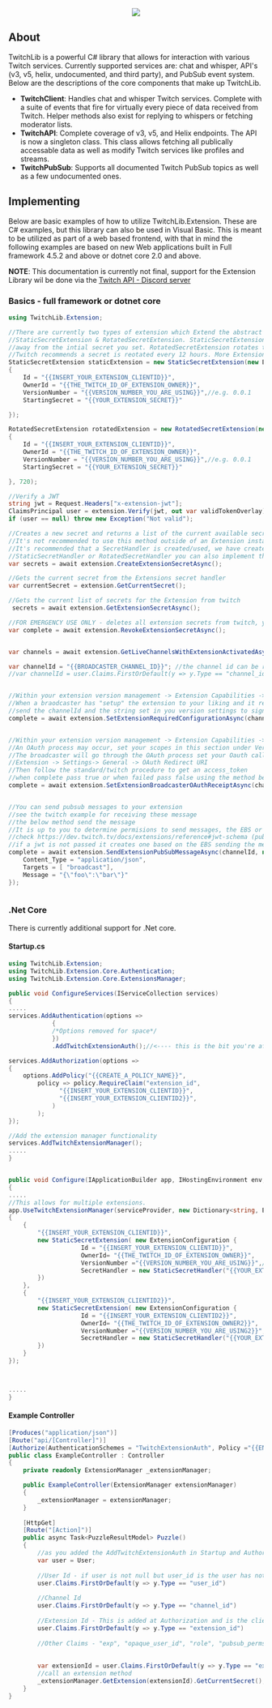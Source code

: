 <p align="center"> 
<img src="http://swiftyspiffy.com/img/twitchlib.png" style="max-height: 300px;">
</p>



</p>

## About
TwitchLib is a powerful C# library that allows for interaction with various Twitch services. Currently supported services are: chat and whisper, API's (v3, v5, helix, undocumented, and third party), and PubSub event system. Below are the descriptions of the core components that make up TwitchLib.

* **TwitchClient**: Handles chat and whisper Twitch services. Complete with a suite of events that fire for virtually every piece of data received from Twitch. Helper methods also exist for replying to whispers or fetching moderator lists.
* **TwitchAPI**: Complete coverage of v3, v5, and Helix endpoints. The API is now a singleton class. This class allows fetching all publically accessable data as well as modify Twitch services like profiles and streams.
* **TwitchPubSub**: Supports all documented Twitch PubSub topics as well as a few undocumented ones.

## Implementing
Below are basic examples of how to utilize TwitchLib.Extension. These are C# examples, but this library can also be used in Visual Basic.
This is meant to be utilized as part of a web based frontend, with that in mind the following examples are based on new Web applications built in Full framework 4.5.2 and above or dotnet core 2.0 and above.


 **NOTE**: This documentation is currently not final, support for the Extension Library wil be done via the <a href="https://discord.gg/Cq2ar37">Twitch API - Discord server</a>

### Basics - full framework or dotnet core
```csharp
using TwitchLib.Extension;

//There are currently two types of extension which Extend the abstract ExtensionBase class
//StaticSecretExtension & RotatedSecretExtension. StaticSecretExtension does not rotate the serect
//away from the intial secret you set. RotatedSecretExtension rotates the secret based on the time interval you set
//Twitch recommends a secret is reotated every 12 hours. More Extension types will be created in the future
StaticSecretExtension staticExtension = new StaticSecretExtension(new ExtensionConfiguration
{
    Id = "{{INSERT_YOUR_EXTENSION_CLIENTID}}",
    OwnerId = "{{THE_TWITCH_ID_OF_EXTENSION_OWNER}}",
    VersionNumber = "{{VERSION_NUMBER_YOU_ARE_USING}}",//e.g. 0.0.1
    StartingSecret = "{{YOUR_EXTENSION_SECRET}}"

});

RotatedSecretExtension rotatedExtension = new RotatedSecretExtension(new ExtensionConfiguration
{
    Id = "{{INSERT_YOUR_EXTENSION_CLIENTID}}",
    OwnerId = "{{THE_TWITCH_ID_OF_EXTENSION_OWNER}}",
    VersionNumber = "{{VERSION_NUMBER_YOU_ARE_USING}}",//e.g. 0.0.1
    StartingSecret = "{{YOUR_EXTENSION_SECRET}}"

}, 720);

//Verify a JWT
string jwt = Request.Headers["x-extension-jwt"];
ClaimsPrincipal user = extension.Verify(jwt, out var validTokenOverlay);
if (user == null) throw new Exception("Not valid");

//Creates a new secret and returns a list of the current available secrets
//It's not recommended to use this method outside of an Extension instance.
//It's recommended that a SecretHandler is created/used, we have created two for you
//StaticSecretHandler or RotatedSecretHandler you can also implement the abstract SecretHandler class
var secrets = await extension.CreateExtensionSecretAsync();

//Gets the current secret from the Extensions secret handler
var currentSecret = extension.GetCurrentSecret();

//Gets the current list of secrets for the Extension from twitch
 secrets = await extension.GetExtensionSecretAsync();

//FOR EMERGENCY USE ONLY - deletes all extension secrets from twitch, your extension will no longer work
var complete = await extension.RevokeExtensionSecretAsync();


var channels = await extension.GetLiveChannelsWithExtensionActivatedAsync(null);

var channelId = "{{BROADCASTER_CHANNEL_ID}}"; //the channel id can be received from the current verified user principal;
//var channelId = user.Claims.FirstOrDefault(y => y.Type == "channel_id").Value


//Within your extension version management -> Extension Capabilities -> Required Configurations
//When a braodcaster has "setup" the extension to your liking and it requires no further mandatory config
//send the channelId and the string set in you version settings to signify this to twitch
complete = await extension.SetExtensionRequiredConfigurationAsync(channelId, "{{WHATEVER_STRING_YOU_SET_IN_VERSION_MANAGEMENT}}");


//Within your extension version management -> Extension Capabilities -> Required Broadcaster Abilities
//An OAuth process may occur, set your scopes in this section under Version Management
//The broadcaster will go through the OAuth process set your Oauth callback in 
//Extension -> Settings-> General -> OAuth Redirect URI
//Then follow the standard/twitch procedure to get an access_token
//when complete pass true or when failed pass false using the method below
complete = await extension.SetExtensionBroadcasterOAuthReceiptAsync(channelId,  false);


//You can send pubsub messages to your extension
//see the twitch example for receiving these message
//the below method send the message
//It is up to you to determine permisions to send messages, the EBS or the current user can send messages
//check https://dev.twitch.tv/docs/extensions/reference#jwt-schema (pubsub_perms) for more info
//if a jwt is not passed it creates one based on the EBS sending the message
complete = await extension.SendExtensionPubSubMessageAsync(channelId, new TwitchLib.Extension.Models.ExtensionPubSubRequest {
	Content_Type = "application/json",
	Targets = [ "broadcast"],
	Message = "{\"foo\":\"bar\"}"
});



```



### .Net Core
There is currently additional support for .Net core.

#### Startup.cs
```csharp
using TwitchLib.Extension;
using TwitchLib.Extension.Core.Authentication;
using TwitchLib.Extension.Core.ExtensionsManager;

public void ConfigureServices(IServiceCollection services)
{
.....
services.AddAuthentication(options =>
			{
			/*Options removed for space*/
			})
			.AddTwitchExtensionAuth();//<---- this is the bit you're after

services.AddAuthorization(options =>
{
    options.AddPolicy("{{CREATE_A_POLICY_NAME}}",
        policy => policy.RequireClaim("extension_id",
              "{{INSERT_YOUR_EXTENSION_CLIENTID}}",
              "{{INSERT_YOUR_EXTENSION_CLIENTID2}}",
            )
        );
});

//Add the extension manager functionality
services.AddTwitchExtensionManager();
.....
}


public void Configure(IApplicationBuilder app, IHostingEnvironment env, IServiceProvider serviceProvider)
{
.....
//This allows for multiple extensions.
app.UseTwitchExtensionManager(serviceProvider, new Dictionary<string, ExtensionBase>
{
    {
        "{{INSERT_YOUR_EXTENSION_CLIENTID}}",
        new StaticSecretExtension( new ExtensionConfiguration {
                    Id = "{{INSERT_YOUR_EXTENSION_CLIENTID}}",
                    OwnerId= "{{THE_TWITCH_ID_OF_EXTENSION_OWNER}}",
                    VersionNumber ="{{VERSION_NUMBER_YOU_ARE_USING}}",//e.g. 0.0.1
                    SecretHandler = new StaticSecretHandler("{{YOUR_EXTENSION_SECRET}}") 
        })
    },
    {
        "{{INSERT_YOUR_EXTENSION_CLIENTID2}}",
        new StaticSecretExtension( new ExtensionConfiguration {
                    Id = "{{INSERT_YOUR_EXTENSION_CLIENTID2}}",
                    OwnerId= "{{THE_TWITCH_ID_OF_EXTENSION_OWNER2}}",
                    VersionNumber ="{{VERSION_NUMBER_YOU_ARE_USING2}}",//e.g. 0.0.1
                    SecretHandler = new StaticSecretHandler("{{YOUR_EXTENSION_SECRET2}}") 
        })
    }
});



.....
}
```
#### Example Controller
```csharp
[Produces("application/json")]
[Route("api/[Controller]")]
[Authorize(AuthenticationSchemes = "TwitchExtensionAuth", Policy ="{{ENTER_THE_POLICY_USED_AT_STARTUP}}")]
public class ExampleController : Controller
{
	private readonly ExtensionManager _extensionManager;

	public ExampleController(ExtensionManager extensionManager)
	{
		_extensionManager = extensionManager;
	}
	
	[HttpGet]
	[Route("[Action]")]
	public async Task<PuzzleResultModel> Puzzle()
	{
		//as you added the AddTwitchExtensionAuth in Startup and Authorize attribute on the controller the user is Authenticated and Authorized for you
		var user = User;
		
		//User Id - if user is not null but user_id is the user has not given permision to share their user_id
		user.Claims.FirstOrDefault(y => y.Type == "user_id") 
		
		//Channel Id
		user.Claims.FirstOrDefault(y => y.Type == "channel_id")
		
		//Extension Id - This is added at Authorization and is the client id of the extension you were authorized against (if you have multiple extensions)
		user.Claims.FirstOrDefault(y => y.Type == "extension_id")
		
		//Other Claims - "exp", "opaque_user_id", "role", "pubsub_perms"
		
		
		var extensionId = user.Claims.FirstOrDefault(y => y.Type == "extension_id").Value;
		//call an extension method
		_extensionManager.GetExtension(extensionId).GetCurrentSecret(); //All Extension API methods available
	}
}
	
	

```
